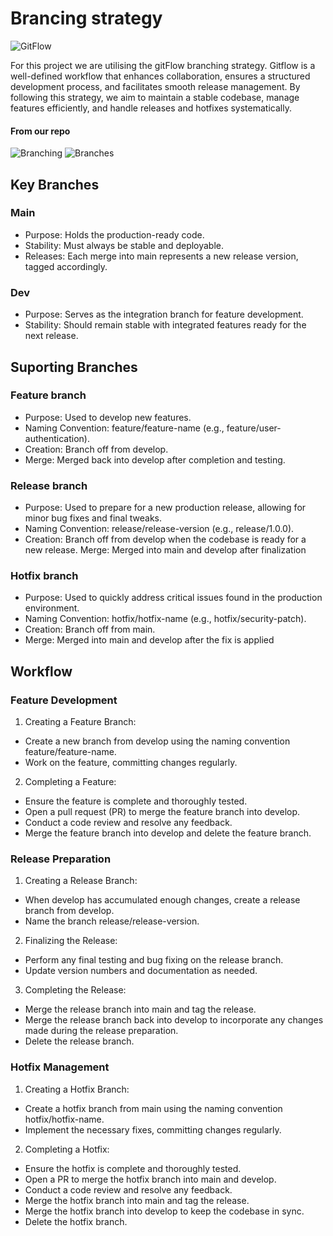# Brancing strategy 
![GitFlow](/gitflow.png)

For this project we are utilising the gitFlow branching strategy. 
Gitflow is a well-defined workflow that enhances collaboration, ensures a structured development process, and facilitates smooth release management. By following this strategy, we aim to maintain a stable codebase, manage features efficiently, and handle releases and hotfixes systematically.

#### From our repo
![Branching](/branching.png)
![Branches](/branches.png)

## Key Branches
### Main 
- Purpose: Holds the production-ready code.
- Stability: Must always be stable and deployable.
- Releases: Each merge into main represents a new release version, tagged accordingly.

### Dev 
- Purpose: Serves as the integration branch for feature development.
- Stability: Should remain stable with integrated features ready for the next release.

## Suporting Branches 
### Feature branch
- Purpose: Used to develop new features.
- Naming Convention: feature/feature-name (e.g., feature/user-authentication).
- Creation: Branch off from develop.
- Merge: Merged back into develop after completion and testing.

### Release branch 
- Purpose: Used to prepare for a new production release, allowing for minor bug fixes and final tweaks.
- Naming Convention: release/release-version (e.g., release/1.0.0).
- Creation: Branch off from develop when the codebase is ready for a new release.
Merge: Merged into main and develop after finalization

### Hotfix branch
- Purpose: Used to quickly address critical issues found in the production environment.
- Naming Convention: hotfix/hotfix-name (e.g., hotfix/security-patch).
- Creation: Branch off from main.
- Merge: Merged into main and develop after the fix is applied


## Workflow 
### Feature Development
1. Creating a Feature Branch:

- Create a new branch from develop using the naming convention feature/feature-name.
- Work on the feature, committing changes regularly.

2. Completing a Feature:

- Ensure the feature is complete and thoroughly tested.
- Open a pull request (PR) to merge the feature branch into develop.
- Conduct a code review and resolve any feedback.
- Merge the feature branch into develop and delete the feature branch.

### Release Preparation
1. Creating a Release Branch:

- When develop has accumulated enough changes, create a release branch from develop.
- Name the branch release/release-version.

2. Finalizing the Release:

- Perform any final testing and bug fixing on the release branch.
- Update version numbers and documentation as needed.

3. Completing the Release:

- Merge the release branch into main and tag the release.
- Merge the release branch back into develop to incorporate any changes made during the release preparation.
- Delete the release branch.

### Hotfix Management
1. Creating a Hotfix Branch:

- Create a hotfix branch from main using the naming convention hotfix/hotfix-name.
- Implement the necessary fixes, committing changes regularly.

2. Completing a Hotfix:

- Ensure the hotfix is complete and thoroughly tested.
- Open a PR to merge the hotfix branch into main and develop.
- Conduct a code review and resolve any feedback.
- Merge the hotfix branch into main and tag the release.
- Merge the hotfix branch into develop to keep the codebase in sync.
- Delete the hotfix branch.
